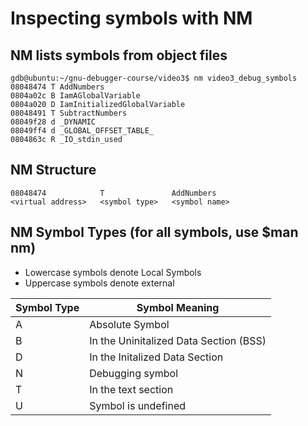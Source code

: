 # Inspecting symbols with NM

## NM lists symbols from object files
```
gdb@ubuntu:~/gnu-debugger-course/video3$ nm video3_debug_symbols 
08048474 T AddNumbers
0804a02c B IamAGlobalVariable
0804a020 D IamInitializedGlobalVariable
08048491 T SubtractNumbers
08049f28 d _DYNAMIC
08049ff4 d _GLOBAL_OFFSET_TABLE_
0804863c R _IO_stdin_used
```

## NM Structure
```
08048474            T               AddNumbers
<virtual address>   <symbol type>   <symbol name>
```

## NM Symbol Types (for all symbols, use $man nm)
* Lowercase symbols denote Local Symbols
* Uppercase symbols denote external

|  Symbol Type  |  Symbol Meaning  |
|---------------|------------------|
|       A       | Absolute Symbol  |
|       B       | In the Uninitalized Data Section (BSS) |
|       D       | In the Initalized Data Section |
|       N       | Debugging symbol |
|       T       | In the text section |
|       U       | Symbol is undefined |